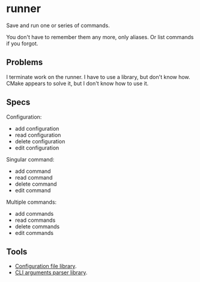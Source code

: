 # runner

Save and run one or series of commands.

You don't have to remember them any more, only aliases. Or list commands if you
forgot.

## Problems

I terminate work on the runner. I have to use a library, but don't know how.
CMake appears to solve it, but I don't know how to use it.

## Specs

Configuration:

- add configuration
- read configuration
- delete configuration
- edit configuration

Singular command:

- add command
- read command
- delete command
- edit command

Multiple commands:

- add commands
- read commands
- delete commands
- edit commands

## Tools

- [Configuration file library](https://github.com/boostorg/property_tree).
- [CLI arguments parser library](https://github.com/boostorg/program_options).
